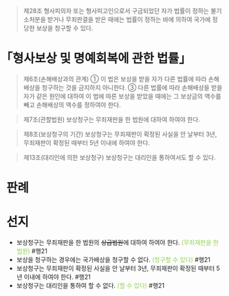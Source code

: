 > 제28조
> 형사피의자 또는 형사피고인으로서 구금되었던 자가 법률이 정하는 불기소처분을 받거나 무죄판결을 받은 때에는 법률이 정하는 바에 의하여 국가에 정당한 보상을 청구할 수 있다.
# ｢형사보상 및 명예회복에 관한 법률｣
> 제6조(손해배상과의 관계) 
> ① 이 법은 보상을 받을 자가 다른 법률에 따라 손해배상을 청구하는 것을 금지하지 아니한다.
> ③ 다른 법률에 따라 손해배상을 받을 자가 같은 원인에 대하여 이 법에 따른 보상을 받았을 때에는 그 보상금의 액수를 빼고 손해배상의 액수를 정하여야 한다.

> 제7조(관할법원) 
> 보상청구는 무죄재판을 한 법원에 대하여 하여야 한다.

> 제8조(보상청구의 기간) 
> 보상청구는 무죄재판이 확정된 사실을 안 날부터 3년, 무죄재판이 확정된 때부터 5년 이내에 하여야 한다.

> 제13조(대리인에 의한 보상청구) 
> 보상청구는 대리인을 통하여서도 할 수 있다.
# 판례
# 선지
- 보상청구는 무죄재판을 한 법원의 ~~상급법원~~에 대하여 하여야 한다. <font color="#92d050">(무죄재판을 한 법원)</font> #행21
- 보상을 청구하는 경우에는 국가배상을 청구할 수 없다. <font color="#92d050">(청구할 수 있다)</font> #행21
- 보상청구는 무죄재판이 확정된 사실을 안 날부터 3년, 무죄재판이 확정된 때부터 5년 이내에 하여야 한다. #행21
- 보상청구는 대리인을 통하여 할 수 없다. <font color="#92d050">(할 수 있다)</font> #행21